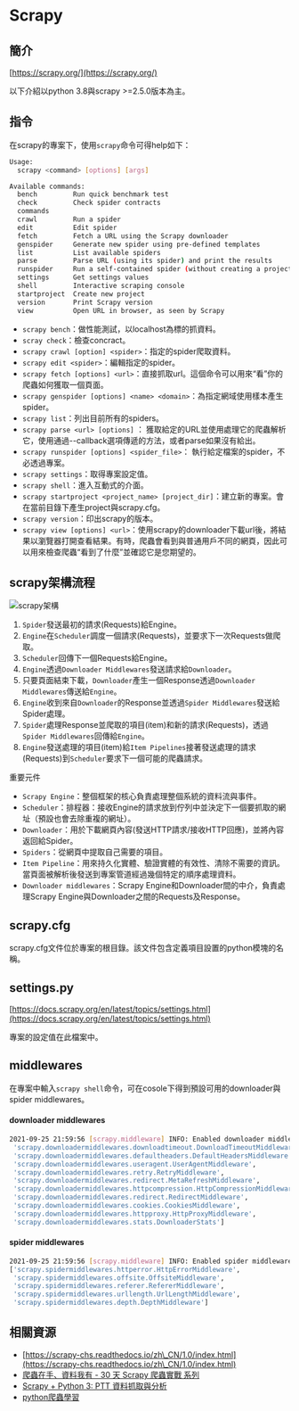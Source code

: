 # Scrapy

## 簡介

[https://scrapy.org/](https://scrapy.org/)

以下介紹以python 3.8與scrapy >=2.5.0版本為主。

## 指令

在scrapy的專案下，使用`scrapy`命令可得help如下：

```bash
Usage:
  scrapy <command> [options] [args]

Available commands:
  bench         Run quick benchmark test
  check         Check spider contracts
  commands
  crawl         Run a spider
  edit          Edit spider
  fetch         Fetch a URL using the Scrapy downloader
  genspider     Generate new spider using pre-defined templates
  list          List available spiders
  parse         Parse URL (using its spider) and print the results
  runspider     Run a self-contained spider (without creating a project)
  settings      Get settings values
  shell         Interactive scraping console
  startproject  Create new project
  version       Print Scrapy version
  view          Open URL in browser, as seen by Scrapy
```

* `scrapy bench`：做性能測試，以localhost為標的抓資料。
* `scray check`：檢查concract。
* `scrapy crawl [option] <spider>`：指定的spider爬取資料。
* `scrapy edit <spider>`：編輯指定的spider。
* `scrapy fetch [options] <url>`：直接抓取url。這個命令可以用來“看”你的爬蟲如何獲取一個頁面。
* `scrapy genspider [options] <name> <domain>`：為指定網域使用樣本產生spider。
* `scrapy list`：列出目前所有的spiders。
* `scrapy parse <url> [options]` ： 獲取給定的URL並使用處理它的爬蟲解析它，使用通過--callback選項傳遞的方法，或者parse如果沒有給出。
* `scrapy runspider [options] <spider_file>`： 執行給定檔案的spider，不必透過專案。
* `scrapy settings`：取得專案設定值。
* `scrapy shell`：進入互動式的介面。
* `scrapy startproject <project_name> [project_dir]`：建立新的專案。會在當前目錄下產生project與scrapy.cfg。
* `scrapy version`：印出scrapy的版本。
* `scrapy view [options] <url>`：使用scrapy的downloader下載url後，將結果以瀏覽器打開查看結果。有時，爬蟲會看到與普通用戶不同的網頁，因此可以用來檢查爬蟲“看到了什麼”並確認它是您期望的。

## scrapy架構流程

![scrapy架構](../../.gitbook/assets/scrapy\_architecture\_02-min.png)

1. `Spider`發送最初的請求(Requests)給Engine。
2. `Engine`在`Scheduler`調度一個請求(Requests)，並要求下一次Requests做爬取。
3. `Scheduler`回傳下一個Requests給Engine。
4. `Engine`透過`Downloader Middlewares`發送請求給`Downloader`。
5. 只要頁面結束下載，`Downloader`產生一個Response透過`Downloader Middlewares`傳送給`Engine`。
6. `Engine`收到來自`Downloader`的Response並透過`Spider Middlewares`發送給Spider處理。
7. `Spider`處理Response並爬取的項目(item)和新的請求(Requests)，透過`Spider Middlewares`回傳給`Engine`。
8. `Engine`發送處理的項目(item)給`Item Pipelines`接著發送處理的請求(Requests)到`Scheduler`要求下一個可能的爬蟲請求。

重要元件


* `Scrapy Engine`：整個框架的核心負責處理整個系統的資料流與事件。
* `Scheduler`：排程器：接收Engine的請求放到佇列中並決定下一個要抓取的網址（預設也會去除重複的網址）。
* `Downloader`：用於下載網頁內容(發送HTTP請求/接收HTTP回應)，並將內容返回給Spider。
* `Spiders`：從網頁中提取自己需要的項目。
* `Item Pipeline`：用來持久化實體、驗證實體的有效性、清除不需要的資訊。當頁面被解析後發送到專案管道經過幾個特定的順序處理資料。
* `Downloader middlewares`：Scrapy Engine和Downloader間的中介，負責處理Scrapy Engine與Downloader之間的Requests及Response。

## scrapy.cfg

&#x20;scrapy.cfg文件位於專案的根目錄。該文件包含定義項目設置的python模塊的名稱。

## settings.py

[https://docs.scrapy.org/en/latest/topics/settings.html](https://docs.scrapy.org/en/latest/topics/settings.html)

專案的設定值在此檔案中。

## middlewares

在專案中輸入`scrapy shell`命令，可在cosole下得到預設可用的downloader與spider middlewares。

#### downloader middlewares&#xD;

```bash
2021-09-25 21:59:56 [scrapy.middleware] INFO: Enabled downloader middlewares:
 'scrapy.downloadermiddlewares.downloadtimeout.DownloadTimeoutMiddleware',
 'scrapy.downloadermiddlewares.defaultheaders.DefaultHeadersMiddleware',
 'scrapy.downloadermiddlewares.useragent.UserAgentMiddleware',
 'scrapy.downloadermiddlewares.retry.RetryMiddleware',
 'scrapy.downloadermiddlewares.redirect.MetaRefreshMiddleware',
 'scrapy.downloadermiddlewares.httpcompression.HttpCompressionMiddleware',
 'scrapy.downloadermiddlewares.redirect.RedirectMiddleware',
 'scrapy.downloadermiddlewares.cookies.CookiesMiddleware',
 'scrapy.downloadermiddlewares.httpproxy.HttpProxyMiddleware',
 'scrapy.downloadermiddlewares.stats.DownloaderStats']
```

#### spider middlewares

```bash
2021-09-25 21:59:56 [scrapy.middleware] INFO: Enabled spider middlewares:
['scrapy.spidermiddlewares.httperror.HttpErrorMiddleware',
 'scrapy.spidermiddlewares.offsite.OffsiteMiddleware',
 'scrapy.spidermiddlewares.referer.RefererMiddleware',
 'scrapy.spidermiddlewares.urllength.UrlLengthMiddleware',
 'scrapy.spidermiddlewares.depth.DepthMiddleware']
```

## 相關資源

* [https://scrapy-chs.readthedocs.io/zh\_CN/1.0/index.html](https://scrapy-chs.readthedocs.io/zh\_CN/1.0/index.html)
* [爬蟲在手、資料我有 - 30 天 Scrapy 爬蟲實戰 系列](https://ithelp.ithome.com.tw/users/20107875/ironman/2209)
* [Scrapy + Python 3: PTT 資料抓取與分析](https://jasonblog.github.io/note/python/scrapy\_+\_python\_3\_ptt\_zi\_liao\_zhua\_qu\_yu\_fen\_xi.html)
* [python爬蟲學習](https://www.zhihu.com/column/c\_1261957638956621824)



